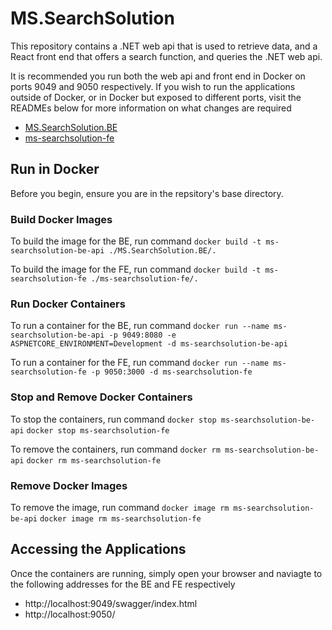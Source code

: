 # MS.SearchSolution
This repository contains a .NET web api that is used to retrieve data, and a React front end that offers a search function, and queries the .NET web api.

It is recommended you run both the web api and front end in Docker on ports 9049 and 9050 respectively. If you wish to run the applications outside of Docker, or in Docker but exposed to different ports, visit the READMEs below for more information on what changes are required
* [MS.SearchSolution.BE](MS.SearchSolution.BE/README.md)
* [ms-searchsolution-fe](ms-searchsolution-fe/README.md)

## Run in Docker
Before you begin, ensure you are in the repsitory's base directory.

### Build Docker Images
To build the image for the BE, run command
`docker build -t ms-searchsolution-be-api ./MS.SearchSolution.BE/.`

To build the image for the FE, run command
`docker build -t ms-searchsolution-fe ./ms-searchsolution-fe/.`

### Run Docker Containers
To run a container for the BE, run command
`docker run --name ms-searchsolution-be-api -p 9049:8080 -e ASPNETCORE_ENVIRONMENT=Development -d ms-searchsolution-be-api`

To run a container for the FE, run command
`docker run --name ms-searchsolution-fe -p 9050:3000 -d ms-searchsolution-fe`

### Stop and Remove Docker Containers
To stop the containers, run command
`docker stop ms-searchsolution-be-api`
`docker stop ms-searchsolution-fe`

To remove the containers, run command
`docker rm ms-searchsolution-be-api`
`docker rm ms-searchsolution-fe`

### Remove Docker Images
To remove the image, run command
`docker image rm ms-searchsolution-be-api`
`docker image rm ms-searchsolution-fe`

## Accessing the Applications
Once the containers are running, simply open your browser and naviagte to the following addresses for the BE and FE respectively
* http://localhost:9049/swagger/index.html
* http://localhost:9050/